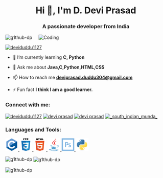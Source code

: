 <h1 align="center">Hi 👋, I'm D. Devi Prasad</h1>
<h3 align="center">A passionate developer from India</h3>
<img align="right" alt="Coding" width="400" src="https://camo.githubusercontent.com/cae12fddd9d6982901d82580bdf321d81fb299141098ca1c2d4891870827bf17/68747470733a2f2f6d69726f2e6d656469756d2e636f6d2f6d61782f313336302f302a37513379765349765f7430696f4a2d5a2e676966">

<p align="left"> <img src="https://komarev.com/ghpvc/?username=g1thub-dp&label=Profile%20views&color=0e75b6&style=flat" alt="g1thub-dp" /> </p>

<p align="left"> <a href="https://twitter.com/deviduddu1127" target="blank"><img src="https://img.shields.io/twitter/follow/deviduddu1127?logo=twitter&style=for-the-badge" alt="deviduddu1127" /></a> </p>

- 🌱 I’m currently learning **C, Python**

- 💬 Ask me about **Java,C,Python,HTML,CSS**

- 📫 How to reach me **deviprasad.duddu304@gmail.com**

- ⚡ Fun fact **I think I am a good learner.**

<h3 align="left">Connect with me:</h3>
<p align="left">
<a href="https://twitter.com/deviduddu1127" target="blank"><img align="center" src="https://raw.githubusercontent.com/rahuldkjain/github-profile-readme-generator/master/src/images/icons/Social/twitter.svg" alt="deviduddu1127" height="30" width="40" /></a>
<a href="https://linkedin.com/in/devi prasad" target="blank"><img align="center" src="https://raw.githubusercontent.com/rahuldkjain/github-profile-readme-generator/master/src/images/icons/Social/linked-in-alt.svg" alt="devi prasad" height="30" width="40" /></a>
<a href="https://fb.com/devi prasad" target="blank"><img align="center" src="https://raw.githubusercontent.com/rahuldkjain/github-profile-readme-generator/master/src/images/icons/Social/facebook.svg" alt="devi prasad" height="30" width="40" /></a>
<a href="https://instagram.com/_south_indian_munda_" target="blank"><img align="center" src="https://raw.githubusercontent.com/rahuldkjain/github-profile-readme-generator/master/src/images/icons/Social/instagram.svg" alt="_south_indian_munda_" height="30" width="40" /></a>
</p>

<h3 align="left">Languages and Tools:</h3>
<p align="left"> <a href="https://www.cprogramming.com/" target="_blank" rel="noreferrer"> <img src="https://raw.githubusercontent.com/devicons/devicon/master/icons/c/c-original.svg" alt="c" width="40" height="40"/> </a> <a href="https://www.w3schools.com/css/" target="_blank" rel="noreferrer"> <img src="https://raw.githubusercontent.com/devicons/devicon/master/icons/css3/css3-original-wordmark.svg" alt="css3" width="40" height="40"/> </a> <a href="https://www.w3.org/html/" target="_blank" rel="noreferrer"> <img src="https://raw.githubusercontent.com/devicons/devicon/master/icons/html5/html5-original-wordmark.svg" alt="html5" width="40" height="40"/> </a> <a href="https://www.java.com" target="_blank" rel="noreferrer"> <img src="https://raw.githubusercontent.com/devicons/devicon/master/icons/java/java-original.svg" alt="java" width="40" height="40"/> </a> <a href="https://www.photoshop.com/en" target="_blank" rel="noreferrer"> <img src="https://raw.githubusercontent.com/devicons/devicon/master/icons/photoshop/photoshop-line.svg" alt="photoshop" width="40" height="40"/> </a> <a href="https://www.python.org" target="_blank" rel="noreferrer"> <img src="https://raw.githubusercontent.com/devicons/devicon/master/icons/python/python-original.svg" alt="python" width="40" height="40"/> </a> </p>

<p><img align="left" src="https://github-readme-stats.vercel.app/api/top-langs?username=g1thub-dp&show_icons=true&locale=en&layout=compact" alt="g1thub-dp" /></p>

<p>&nbsp;<img align="center" src="https://github-readme-stats.vercel.app/api?username=g1thub-dp&show_icons=true&locale=en" alt="g1thub-dp" /></p>

<p><img align="center" src="https://github-readme-streak-stats.herokuapp.com/?user=g1thub-dp&" alt="g1thub-dp" /></p>
